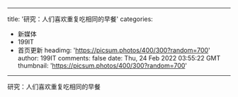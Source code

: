 
---
title: '研究：人们喜欢重复吃相同的早餐'
categories: 
 - 新媒体
 - 199IT
 - 首页更新
headimg: 'https://picsum.photos/400/300?random=700'
author: 199IT
comments: false
date: Thu, 24 Feb 2022 03:55:22 GMT
thumbnail: 'https://picsum.photos/400/300?random=700'
---

<div>   
研究：人们喜欢重复吃相同的早餐  
</div>
            